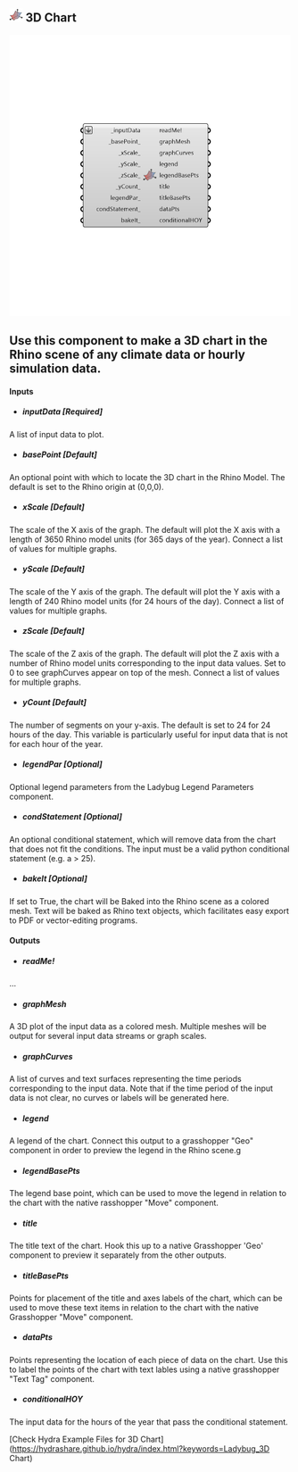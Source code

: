 ## ![](../../images/icons/3D_Chart.png) 3D Chart

![](../../images/components/3D_Chart.png)

Use this component to make a 3D chart in the Rhino scene of any climate data or hourly simulation data.
 -
 

#### Inputs
* ##### inputData [Required]
A list of input data to plot.
* ##### basePoint [Default]
An optional point with which to locate the 3D chart in the Rhino Model.  The default is set to the Rhino origin at (0,0,0).
* ##### xScale [Default]
The scale of the X axis of the graph. The default will plot the X axis with a length of 3650 Rhino model units (for 365 days of the year). Connect a list of values for multiple graphs.
* ##### yScale [Default]
The scale of the Y axis of the graph. The default will plot the Y axis with a length of 240 Rhino model units (for 24 hours of the day). Connect a list of values for multiple graphs.
* ##### zScale [Default]
The scale of the Z axis of the graph. The default will plot the Z axis with a number of Rhino model units corresponding to the input data values.  Set to 0 to see graphCurves appear on top of the mesh.  Connect a list of values for multiple graphs.
* ##### yCount [Default]
The number of segments on your y-axis.  The default is set to 24 for 24 hours of the day. This variable is particularly useful for input data that is not for each hour of the year.
* ##### legendPar [Optional]
Optional legend parameters from the Ladybug Legend Parameters component.
* ##### condStatement [Optional]
An optional conditional statement, which will remove data from the chart that does not fit the conditions. The input must be a valid python conditional statement (e.g. a > 25).
* ##### bakeIt [Optional]
If set to True, the chart will be Baked into the Rhino scene as a colored mesh.  Text will be baked as Rhino text objects, which facilitates easy export to PDF or vector-editing programs.

#### Outputs
* ##### readMe!
...
* ##### graphMesh
A 3D plot of the input data as a colored mesh.  Multiple meshes will be output for several input data streams or graph scales.
* ##### graphCurves
A list of curves and text surfaces representing the time periods corresponding to the input data.  Note that if the time period of the input data is not clear, no curves or labels will be generated here.
* ##### legend
A legend of the chart. Connect this output to a grasshopper "Geo" component in order to preview the legend in the Rhino scene.g
* ##### legendBasePts
The legend base point, which can be used to move the legend in relation to the chart with the native rasshopper "Move" component.
* ##### title
The title text of the chart.  Hook this up to a native Grasshopper 'Geo' component to preview it separately from the other outputs.
* ##### titleBasePts
Points for placement of the title and axes labels of the chart, which can be used to move these text items in relation to the chart with the native Grasshopper "Move" component.
* ##### dataPts
Points representing the location of each piece of data on the chart.  Use this to label the points of the chart with text lables using a native grasshopper "Text Tag" component.
* ##### conditionalHOY
The input data for the hours of the year that pass the conditional statement.


[Check Hydra Example Files for 3D Chart](https://hydrashare.github.io/hydra/index.html?keywords=Ladybug_3D Chart)